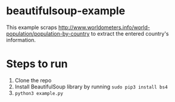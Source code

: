 # beautifulsoup-example

This example scraps http://www.worldometers.info/world-population/population-by-country to extract the entered country's information.

# Steps to run
1. Clone the repo  
3. Install BeautifulSoup library by running `sudo pip3 install bs4`
2. `python3 example.py`
